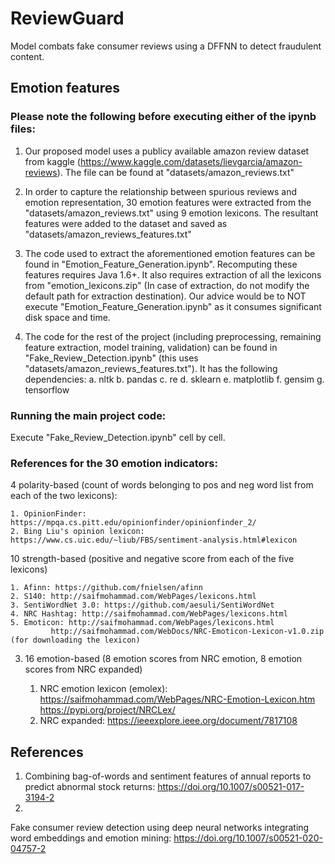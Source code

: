# ReviewGuard
Model combats fake consumer reviews using a DFFNN to detect fraudulent content. 


## Emotion features

### Please note the following before executing either of the ipynb files:

1. Our proposed model uses a publicy available amazon review dataset from kaggle (https://www.kaggle.com/datasets/lievgarcia/amazon-reviews). The file can be found at "datasets/amazon_reviews.txt"

2. In order to capture the relationship between spurious reviews and emotion representation, 30 emotion features were extracted from the "datasets/amazon_reviews.txt" using 9 emotion lexicons. The resultant features were added to the dataset and saved as "datasets/amazon_reviews_features.txt"

3. The code used to extract the aforementioned emotion features can be found in "Emotion_Feature_Generation.ipynb". Recomputing these features requires Java 1.6+. It also requires extraction of all the lexicons from "emotion_lexicons.zip" (In case of extraction, do not modify the default path for extraction destination). 
Our advice would be to NOT execute "Emotion_Feature_Generation.ipynb" as it consumes significant disk space and time.

4. The code for the rest of the project (including preprocessing, remaining feature extraction, model training, validation) can be found in "Fake_Review_Detection.ipynb" (this uses "datasets/amazon_reviews_features.txt"). It has the following dependencies:
	a. nltk
	b. pandas
	c. re
	d. sklearn
	e. matplotlib
	f. gensim
	g. tensorflow



### Running the main project code:

Execute "Fake_Review_Detection.ipynb" cell by cell.

### References for the 30 emotion indicators:


4 polarity-based (count of words belonging to pos and neg word list from each of the two lexicons):

	1. OpinionFinder: https://mpqa.cs.pitt.edu/opinionfinder/opinionfinder_2/
	2. Bing Liu's opinion lexicon: https://www.cs.uic.edu/~liub/FBS/sentiment-analysis.html#lexicon
		

10 strength-based  (positive and negative score from each of the five lexicons)

	1. Afinn: https://github.com/fnielsen/afinn
	2. S140: http://saifmohammad.com/WebPages/lexicons.html
	3. SentiWordNet 3.0: https://github.com/aesuli/SentiWordNet	
	4. NRC Hashtag: http://saifmohammad.com/WebPages/lexicons.html    				
	5. Emoticon: http://saifmohammad.com/WebPages/lexicons.html 
		     http://saifmohammad.com/WebDocs/NRC-Emoticon-Lexicon-v1.0.zip (for downloading the lexicon)	


3. 16 emotion-based   (8 emotion scores from NRC emotion, 8 emotion scores from NRC expanded)

	1. NRC emotion lexicon (emolex): 
		https://saifmohammad.com/WebPages/NRC-Emotion-Lexicon.htm
	 	https://pypi.org/project/NRCLex/
	2. NRC expanded: https://ieeexplore.ieee.org/document/7817108

## References


1. Combining bag-of-words and sentiment features of annual reports to predict abnormal stock returns: https://doi.org/10.1007/s00521-017-3194-2
2. 
Fake consumer review detection using deep neural networks integrating word embeddings and emotion mining: https://doi.org/10.1007/s00521-020-04757-2
